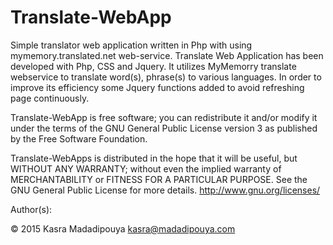 Translate-WebApp
================

Simple translator web application written in Php with using mymemory.translated.net web-service.
Translate Web Application has been developed with Php, CSS and Jquery. It utilizes MyMemorry translate webservice to translate word(s), phrase(s) to various languages. In order to improve its efficiency some Jquery functions added to avoid refreshing page continuously.

Translate-WebApp is free software; you can redistribute it and/or modify it under the terms of the GNU General Public License version 3 as published by the Free Software Foundation.

Translate-WebApps is distributed in the hope that it will be useful, but WITHOUT ANY WARRANTY; without even the implied warranty of MERCHANTABILITY or FITNESS FOR A PARTICULAR PURPOSE.  See the GNU General Public License for more details.  <http://www.gnu.org/licenses/>

Author(s):

© 2015 Kasra Madadipouya <kasra@madadipouya.com>